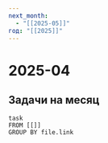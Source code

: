```yaml
---
next_month:
  - "[[2025-05]]"
год: "[[2025]]"
---
```



# 2025-04

## Задачи на месяц

```dataview
task
FROM [[]]
GROUP BY file.link
```
